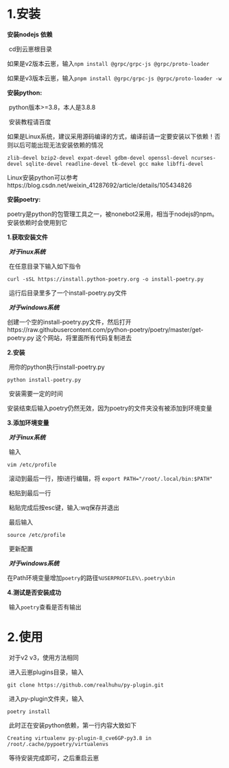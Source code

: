 # 1.安装

**安装nodejs 依赖**

​	cd到云崽根目录

​	如果是v2版本云崽，输入`npm install @grpc/grpc-js @grpc/proto-loader`

​	如果是v3版本云崽，输入`pnpm install @grpc/grpc-js @grpc/proto-loader -w`

**安装python:**

​	python版本>=3.8，本人是3.8.8

​	安装教程请百度

​	如果是Linux系统，建议采用源码编译的方式，编译前请一定要安装以下依赖！否则以后可能出现无法安装依赖的情况

```shell
zlib-devel bzip2-devel expat-devel gdbm-devel openssl-devel ncurses-devel sqlite-devel readline-devel tk-devel gcc make libffi-devel
```

​	Linux安装python可以参考https://blog.csdn.net/weixin_41287692/article/details/105434826

**安装poetry:**

​	poetry是python的包管理工具之一，被nonebot2采用，相当于nodejs的npm。安装依赖时会使用到它

**1.获取安装文件**

​	***对于inux系统***

​	在任意目录下输入如下指令

```shell
curl -sSL https://install.python-poetry.org -o install-poetry.py
```

​	运行后目录里多了一个install-poetry.py文件

​	***对于windows系统***

​	创建一个空的install-poetry.py文件，然后打开https://raw.githubusercontent.com/python-poetry/poetry/master/get-poetry.py 这个网站，将里面所有代码复制进去

**2.安装**

​	用你的python执行install-poetry.py

```shell
python install-poetry.py
```

​	安装需要一定的时间

​	安装结束后输入poetry仍然无效，因为poetry的文件夹没有被添加到环境变量	

**3.添加环境变量**

​	***对于inux系统***

​	输入

```shell
vim /etc/profile
```

​	滚动到最后一行，按i进行编辑，将 `export PATH="/root/.local/bin:$PATH"`

​	粘贴到最后一行

​	粘贴完成后按esc键，输入:wq保存并退出

​	最后输入

```shell
source /etc/profile
```

​	更新配置

​	***对于windows系统***

​	在Path环境变量增加`poetry`的路径`%USERPROFILE%\.poetry\bin`

**4.测试是否安装成功**

​	输入`poetry`查看是否有输出

# 2.使用

​	对于v2 v3，使用方法相同

​	进入云崽plugins目录，输入

```shell
git clone https://github.com/realhuhu/py-plugin.git
```

​	进入py-plugin文件夹，输入

```shell
poetry install
```

​	此时正在安装python依赖，第一行内容大致如下

```shell
Creating virtualenv py-plugin-8_cve6GP-py3.8 in /root/.cache/pypoetry/virtualenvs
```

​	等待安装完成即可，之后重启云崽